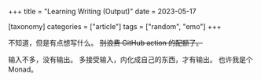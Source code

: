 +++
title = "Learning Writing (Output)"
date = 2023-05-17

[taxonomy]
categories = ["article"]
tags = ["random", "emo"]
+++

不知道，但是有点想写什么。
~~别浪费 GitHub action 的配额了。~~

输入不多，没有输出。
多接受输入，内化成自己的东西，才有输出。
也许我是个 Monad。

